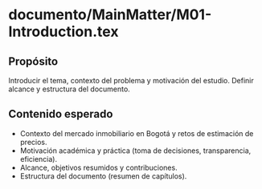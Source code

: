 # documento/MainMatter/M01-Introduction.tex

## Propósito
Introducir el tema, contexto del problema y motivación del estudio. Definir alcance y estructura del documento.

## Contenido esperado
- Contexto del mercado inmobiliario en Bogotá y retos de estimación de precios.
- Motivación académica y práctica (toma de decisiones, transparencia, eficiencia).
- Alcance, objetivos resumidos y contribuciones.
- Estructura del documento (resumen de capítulos).

